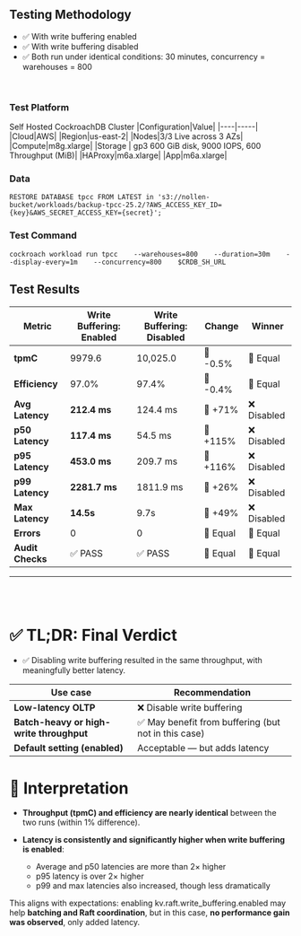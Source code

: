 
## Testing Methodology

- ✅ With write buffering enabled
- ✅ With write buffering disabled
- ✅ Both run under identical conditions: 30 minutes, concurrency = warehouses = 800

<br>

### Test Platform
Self Hosted CockroachDB Cluster
|Configuration|Value|
|----|-----|
|Cloud|AWS|
|Region|us-east-2|
|Nodes|3/3 Live across 3 AZs|
|Compute|m8g.xlarge|
|Storage | gp3 600 GiB disk, 9000 IOPS, 600 Throughput (MiB)|
|HAProxy|m6a.xlarge|
|App|m6a.xlarge|

### Data 
```
RESTORE DATABASE tpcc FROM LATEST in 's3://nollen-bucket/workloads/backup-tpcc-25.2/?AWS_ACCESS_KEY_ID={key}&AWS_SECRET_ACCESS_KEY={secret}';
```

### Test Command
```
cockroach workload run tpcc    --warehouses=800    --duration=30m    --display-every=1m    --concurrency=800    $CRDB_SH_URL
```

## Test Results
| Metric           | **Write Buffering: Enabled** | **Write Buffering: Disabled** | Change   | Winner     |
| ---------------- | ---------------------------- | ----------------------------- | -------- | ---------- |
| **tpmC**         | 9979.6                       | 10,025.0                      | 🔻 -0.5% | 🔁 Equal   |
| **Efficiency**   | 97.0%                        | 97.4%                         | 🔻 -0.4% | 🔁 Equal   |
| **Avg Latency**  | **212.4 ms**                 | 124.4 ms                      | 🔼 +71%  | ❌ Disabled |
| **p50 Latency**  | **117.4 ms**                 | 54.5 ms                       | 🔼 +115% | ❌ Disabled |
| **p95 Latency**  | **453.0 ms**                 | 209.7 ms                      | 🔼 +116% | ❌ Disabled |
| **p99 Latency**  | **2281.7 ms**                | 1811.9 ms                     | 🔼 +26%  | ❌ Disabled |
| **Max Latency**  | **14.5s**                    | 9.7s                          | 🔼 +49%  | ❌ Disabled |
| **Errors**       | 0                            | 0                             | 🔁 Equal | 🔁 Equal   |
| **Audit Checks** | ✅ PASS                       | ✅ PASS                        | 🔁 Equal | 🔁 Equal   |

---
<br><br>
# ✅ TL;DR: Final Verdict
- ✅ Disabling write buffering resulted in the same throughput, with meaningfully better latency.

| Use case                                 | Recommendation                                      |
| ---------------------------------------- | --------------------------------------------------- |
| **Low-latency OLTP**                     | ❌ Disable write buffering                           |
| **Batch-heavy or high-write throughput** | ✅ May benefit from buffering (but not in this case) |
| **Default setting (enabled)**            | Acceptable — but adds latency                       |

# 🧠 Interpretation
- **Throughput (tpmC) and efficiency are nearly identical** between the two runs (within 1% difference).

- **Latency is consistently and significantly higher when write buffering is enabled**:

    - Average and p50 latencies are more than 2× higher
    - p95 latency is over 2× higher
    - p99 and max latencies also increased, though less dramatically

This aligns with expectations: enabling kv.raft.write_buffering.enabled may help **batching and Raft coordination**, but in this case, **no performance gain was observed**, only added latency.